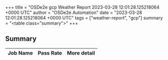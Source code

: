 +++
title = "OSDe2e gcp Weather Report 2023-03-28 12:01:28.125218064 +0000 UTC"
author = "OSDe2e Automation"
date = "2023-03-28 12:01:28.125218064 +0000 UTC"
tags = ["weather-report", "gcp"]
summary = "<table class=\"summary\"></table>"
+++
## Summary

| Job Name | Pass Rate | More detail |
|----------|-----------|-------------|




